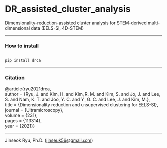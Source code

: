# DR_assisted_cluster_analysis

Dimensionality-reduction-assisted cluster analysis for STEM-derived multi-dimensional data (EELS-SI, 4D-STEM)

___

### How to install
<code> 
pip install drca  
</code>

___

### Citation
@article{ryu2021drca,<br>
author = {Ryu, J. and Kim, H. and Kim, R. M. and Kim, S. and Jo, J. and Lee, S. and Nam, K. T. and Joo, Y. C. and Yi, G. C. and Lee, J. and Kim, M.},<br>
title = {Dimensionality reduction and unsupervised clustering for EELS-SI},<br>
journal = {Ultramicroscopy},<br>
volume = {231},<br>
pages = {113314},<br>
year = {2021}}

___
Jinseok Ryu, Ph.D. ([jinseuk56@gmail.com](mailto:jinseuk56@gmail.com))
